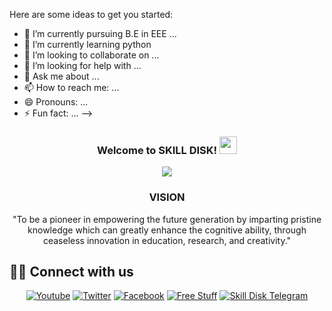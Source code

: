 
Here are some ideas to get you started:

- 🔭 I’m currently pursuing B.E in EEE ...
- 🌱 I’m currently learning python
- 👯 I’m looking to collaborate on ...
- 🤔 I’m looking for help with ...
- 💬 Ask me about ...
- 📫 How to reach me: ...
- 😄 Pronouns: ...
- ⚡ Fun fact: ...
-->
<h3 align="center">
  Welcome to SKILL DISK!
  <img src="https://media.giphy.com/media/hvRJCLFzcasrR4ia7z/giphy.gif" width="28">
</h3>

<!-- Typing SVG (WIP by DenverCoder1) - repo coming soon! -->
<p align="center">
  <img src="https://readme-typing-svg.herokuapp.com/?lines=Friend%20For%20Your%20Skill%20Development+;4-A+Model+of+Skill+Disk;Aspire+Analyse+Acquire+Apply&center=true&width=400&height=50">
</p>

<h3 align="center">VISION</h3>
<p  align="center">"To be a pioneer in empowering the future generation by imparting pristine knowledge which can greatly enhance the cognitive ability, through ceaseless innovation in education, research, and creativity."</p>


## 🙋‍♂️ Connect with us

<!-- Badges template - https://github.com/badges/shields -->
<p align="center">
  <a href="https://www.youtube.com/channel/UC41IWICHdLr7uCeeOCPFnpQ?sub_confirmation=1"><img alt="Youtube" title="Youtube" src="https://img.shields.io/badge/-YouTube-red?style=for-the-badge&logo=youtube&logoColor=white"/></a>
  <a href="https://twitter.com/skilldisk"><img alt="Twitter" title="Twitter" src="https://img.shields.io/badge/-Twitter-1DA1F2?style=for-the-badge&logo=twitter&logoColor=white"/></a>
  <a href="https://www.facebook.com/skilldisk"><img alt="Facebook" title="Skill Disk Facebook Page" src="https://img.shields.io/badge/-facebook-3835D3?style=for-the-badge&logo=facebook&logoColor=white"/></a>
  <a href="https://www.instagram.com/skill_disk/"><img alt="Free Stuff" title="Free gifts for you" src="https://img.shields.io/badge/-Instagram-dd2a7b?style=for-the-badge&logo=instagram&logoColor=white"/></a>
  <a href="https://t.me/skilldisk/"><img alt="Skill Disk Telegram" title="Check out Skill Disk Telegram Channel" src="https://img.shields.io/badge/-Telegram-0000ff.svg?style=for-the-badge&logo=telegram&logoColor=white"/></a>
</p>
